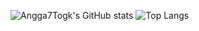 ![Angga7Togk's GitHub stats](https://github-readme-stats.vercel.app/api?username=Angga7togk&show_icons=true&theme=dracula)
![Top Langs](https://github-readme-stats.vercel.app/api/top-langs/?username=Angga7togk&layout=compact&theme=dracula)
